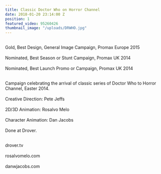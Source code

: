 ```yaml
---
title: Classic Doctor Who on Horror Channel
date: 2018-01-20 23:14:00 Z
position: 1
featured_video: 95260426
thumbnail_image: "/uploads/DRWHO.jpg"
---
```


<br>Gold, Best Design, General Image Campaign, Promax Europe 2015<br>
<br>Nominated, Best Season or Stunt Campaign, Promax UK 2014<br>
<br>Nominated, Best Launch Promo or Campaign, Promax UK 2014<br>

<br>Campaign celebrating the arrival of classic series of Doctor Who to Horror Channel, Easter 2014.<br>
<br>Creative Direction: Pete Jeffs<br>
<br>2D/3D Animation: Rosalvo Melo<br>
<br>Character Animation: Dan Jacobs<br>
<br>Done at Drover.<br>

<br>drover.tv<br>
<br>rosalvomelo.com<br>
<br>danwjacobs.com<br>